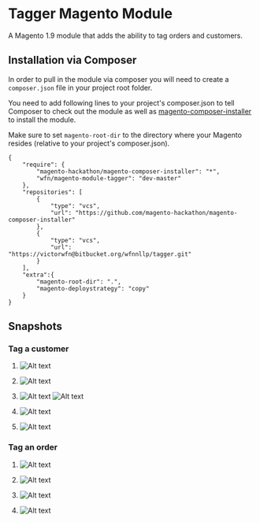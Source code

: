 # Tagger Magento Module
A Magento 1.9 module that adds the ability to tag orders and customers.

## Installation via Composer
In order to pull in the module via composer you will need to create a `composer.json` file in your project root folder.

You need to add following lines to your project's composer.json to tell Composer to check out the module as well as [magento-composer-installer](https://github.com/Cotya/magento-composer-installer) to install the module.

Make sure to set `magento-root-dir` to the directory where your Magento resides (relative to your project's composer.json).
```
{
    "require": {
        "magento-hackathon/magento-composer-installer": "*",
        "wfn/magento-module-tagger": "dev-master"
    },
    "repositories": [
        {
            "type": "vcs",
            "url": "https://github.com/magento-hackathon/magento-composer-installer"
        },
        {
            "type": "vcs",
            "url": "https://victorwfn@bitbucket.org/wfnnllp/tagger.git"
        }
    ],
    "extra":{
        "magento-root-dir": ".",
        "magento-deploystrategy": "copy"
    }
}
```
## Snapshots
### Tag a customer

1. ![Alt text](https://cloud.githubusercontent.com/assets/4705073/24682316/055da3e0-1967-11e7-90e1-a56ec71c2590.png)

2. ![Alt text](https://cloud.githubusercontent.com/assets/4705073/24682317/055eed72-1967-11e7-8042-8cdf69f50885.png)

3. ![Alt text](https://cloud.githubusercontent.com/assets/4705073/24682318/055fd2d2-1967-11e7-9b4b-39c6d992f9d6.png)
![Alt text](https://cloud.githubusercontent.com/assets/4705073/24682319/0560d268-1967-11e7-9687-85615116a38c.png)

4. ![Alt text](https://cloud.githubusercontent.com/assets/4705073/24682322/0569d142-1967-11e7-8041-644b4ff6d23c.png)

5. ![Alt text](https://cloud.githubusercontent.com/assets/4705073/24682320/05639bce-1967-11e7-9dc4-b03f429c3fd1.png)

### Tag an order

1. ![Alt text](https://cloud.githubusercontent.com/assets/4705073/24682325/056dd26a-1967-11e7-9bf8-cb560e12132b.png)

2. ![Alt text](https://cloud.githubusercontent.com/assets/4705073/24682321/056935fc-1967-11e7-9a28-93744edcebc1.png)

3. ![Alt text](https://cloud.githubusercontent.com/assets/4705073/24682323/056b42ac-1967-11e7-9e55-00ab9223b183.png)

4. ![Alt text](https://cloud.githubusercontent.com/assets/4705073/24682324/056baada-1967-11e7-9001-ab9c811f57b4.png)
